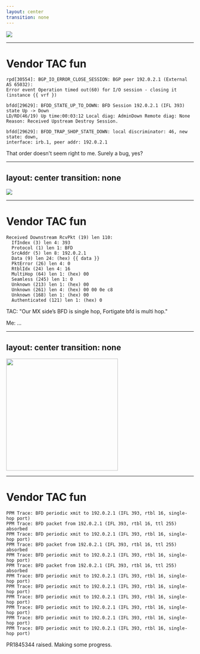 ```yaml
---
layout: center
transition: none
---
```


<img src="/tac.jpg">

<!--
Right, this isn't behaving how it should. Let's speak to the vendor, and get some help on understanding what and why this is all going wrong.
-->

---

# Vendor TAC fun

```
rpd[30554]: BGP_IO_ERROR_CLOSE_SESSION: BGP peer 192.0.2.1 (External AS 65032):
Error event Operation timed out(60) for I/O session - closing it (instance {{ vrf })

bfdd[29629]: BFDD_STATE_UP_TO_DOWN: BFD Session 192.0.2.1 (IFL 393) state Up -> Down
LD/RD(46/19) Up time:00:03:12 Local diag: AdminDown Remote diag: None Reason: Received Upstream Destroy Session.

bfdd[29629]: BFDD_TRAP_SHOP_STATE_DOWN: local discriminator: 46, new state: down,
interface: irb.1, peer addr: 192.0.2.1
```

That order doesn't seem right to me. Surely a bug, yes?

<!--
This is the log message that starts it all. We see the BGP session go down due to timeouts exceeding, which is completely fine if we didn't have BFD turned on, however we do. But then we see BFD go down, _after_ it? And what's the message?

"Received Upstream Destroy Session."

So BFD is staying up, despite getting no messages, BGP tears down due to timeouts, and then BFD follows suit as the session it was attached to is now gone. That's clearly a bug. Surely we won't have to explain that. Right? Right? Right?
-->

---
layout: center
transition: none
---

<img src="/tac2.jpg">

<!--
That would be too easy, wouldn't it. So, I hop on a call with the engineer working on our case, spend two hours explaining our architecture and use case, reproducing the issue, and answering questions. This is all recorded by the engineer for them to come back to as needed. All the tracebacks, log dumps and terminal scrollbacks added to the case.

Surely we're done here for troubleshooting, and the issue is clear?
-->

---

# Vendor TAC fun

```
Received Downstream RcvPkt (19) len 110:
  IfIndex (3) len 4: 393
  Protocol (1) len 1: BFD
  SrcAddr (5) len 8: 192.0.2.1
  Data (9) len 24: (hex) {{ data }}
  PktError (26) len 4: 0
  RtblIdx (24) len 4: 16
  MultiHop (64) len 1: (hex) 00
  Seamless (245) len 1: 0
  Unknown (213) len 1: (hex) 00
  Unknown (261) len 4: (hex) 00 00 0e c8
  Unknown (168) len 1: (hex) 00
  Authenticated (121) len 1: (hex) 0
```

TAC: "Our MX side’s BFD is single hop, Fortigate bfd is multi hop."

Me: ...

<!--
TAC come back with this gem.

"Our MX side's BFD is single hop, Fortigate bfd is multi hop.", and have the MultiHop data as well as the Seamless and Unknown data below it highlighted.

Right, we're clearly on different pages. No multi hop here, and not to mention their notes are also saying that they couldn't get a configuration like that to work in their lab. No issue with bringing _up_ our BFD session, all the problems are with tearing it down.

For the eagle eyed amongst us here, yes the MultiHop bit is set to 0. And yes, the only other option that was highlighted, being 261, the hex data there equals 3784 in decimal, which is the single hop BFD port.
-->

---
layout: center
transition: none
---

<img src="/tac3.jpg" width="300px">

<!--
So, we push back. Multihop isn't here at all, the configuration on the FortiGate was also shown to the engineer on the recorded call.

And so what's next? You guessed it, we're told that once again, multihop is the cause here and we need to enable it on our MX to bring up the BFD session.

It's at this point we decided that we're getting no where, and pushed for an escalation to a higher level team.
-->

---

# Vendor TAC fun

```
PPM Trace: BFD periodic xmit to 192.0.2.1 (IFL 393, rtbl 16, single-hop port)
PPM Trace: BFD packet from 192.0.2.1 (IFL 393, rtbl 16, ttl 255) absorbed
PPM Trace: BFD periodic xmit to 192.0.2.1 (IFL 393, rtbl 16, single-hop port)
PPM Trace: BFD packet from 192.0.2.1 (IFL 393, rtbl 16, ttl 255) absorbed
PPM Trace: BFD periodic xmit to 192.0.2.1 (IFL 393, rtbl 16, single-hop port)
PPM Trace: BFD packet from 192.0.2.1 (IFL 393, rtbl 16, ttl 255) absorbed
PPM Trace: BFD periodic xmit to 192.0.2.1 (IFL 393, rtbl 16, single-hop port)
PPM Trace: BFD periodic xmit to 192.0.2.1 (IFL 393, rtbl 16, single-hop port)
PPM Trace: BFD periodic xmit to 192.0.2.1 (IFL 393, rtbl 16, single-hop port)
PPM Trace: BFD periodic xmit to 192.0.2.1 (IFL 393, rtbl 16, single-hop port)
PPM Trace: BFD periodic xmit to 192.0.2.1 (IFL 393, rtbl 16, single-hop port)
PPM Trace: BFD periodic xmit to 192.0.2.1 (IFL 393, rtbl 16, single-hop port)
```

PR1845344 raised. Making some progress.

<!--
-->
